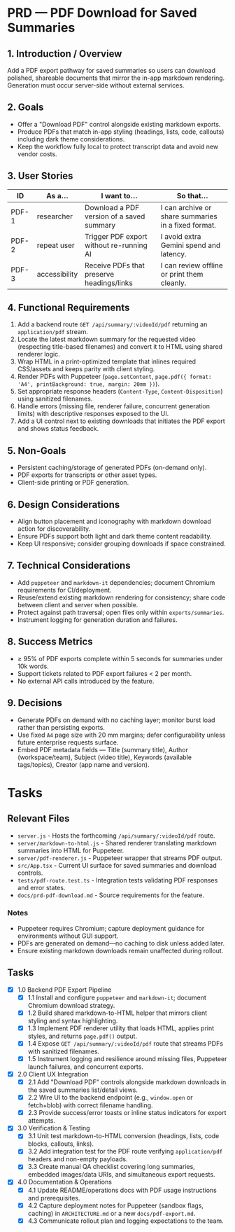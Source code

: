 # PRD — PDF Download for Saved Summaries

## 1. Introduction / Overview
Add a PDF export pathway for saved summaries so users can download polished, shareable documents that mirror the in-app markdown rendering. Generation must occur server-side without external services.

## 2. Goals
- Offer a "Download PDF" control alongside existing markdown exports.
- Produce PDFs that match in-app styling (headings, lists, code, callouts) including dark theme considerations.
- Keep the workflow fully local to protect transcript data and avoid new vendor costs.

## 3. User Stories
| ID    | As a…        | I want to…                                   | So that…                                      |
|-------|--------------|-----------------------------------------------|-----------------------------------------------|
| PDF-1 | researcher    | Download a PDF version of a saved summary     | I can archive or share summaries in a fixed format. |
| PDF-2 | repeat user   | Trigger PDF export without re-running AI      | I avoid extra Gemini spend and latency.       |
| PDF-3 | accessibility | Receive PDFs that preserve headings/links     | I can review offline or print them cleanly.   |

## 4. Functional Requirements
1. Add a backend route `GET /api/summary/:videoId/pdf` returning an `application/pdf` stream.
2. Locate the latest markdown summary for the requested video (respecting title-based filenames) and convert it to HTML using shared renderer logic.
3. Wrap HTML in a print-optimized template that inlines required CSS/assets and keeps parity with client styling.
4. Render PDFs with Puppeteer (`page.setContent`, `page.pdf({ format: 'A4', printBackground: true, margin: 20mm })`).
5. Set appropriate response headers (`Content-Type`, `Content-Disposition`) using sanitized filenames.
6. Handle errors (missing file, renderer failure, concurrent generation limits) with descriptive responses exposed to the UI.
7. Add a UI control next to existing downloads that initiates the PDF export and shows status feedback.

## 5. Non-Goals
- Persistent caching/storage of generated PDFs (on-demand only).
- PDF exports for transcripts or other asset types.
- Client-side printing or PDF generation.

## 6. Design Considerations
- Align button placement and iconography with markdown download action for discoverability.
- Ensure PDFs support both light and dark theme content readability.
- Keep UI responsive; consider grouping downloads if space constrained.

## 7. Technical Considerations
- Add `puppeteer` and `markdown-it` dependencies; document Chromium requirements for CI/deployment.
- Reuse/extend existing markdown rendering for consistency; share code between client and server when possible.
- Protect against path traversal; open files only within `exports/summaries`.
- Instrument logging for generation duration and failures.

## 8. Success Metrics
- ≥ 95% of PDF exports complete within 5 seconds for summaries under 10k words.
- Support tickets related to PDF export failures < 2 per month.
- No external API calls introduced by the feature.

## 9. Decisions
- Generate PDFs on demand with no caching layer; monitor burst load rather than persisting exports.
- Use fixed `A4` page size with 20 mm margins; defer configurability unless future enterprise requests surface.
- Embed PDF metadata fields — Title (summary title), Author (workspace/team), Subject (video title), Keywords (available tags/topics), Creator (app name and version).

# Tasks
## Relevant Files

- `server.js` - Hosts the forthcoming `/api/summary/:videoId/pdf` route.
- `server/markdown-to-html.js` - Shared renderer translating markdown summaries into HTML for Puppeteer.
- `server/pdf-renderer.js` - Puppeteer wrapper that streams PDF output.
- `src/App.tsx` - Current UI surface for saved summaries and download controls.
- `tests/pdf-route.test.ts` - Integration tests validating PDF responses and error states.
- `docs/prd-pdf-download.md` - Source requirements for the feature.

### Notes

- Puppeteer requires Chromium; capture deployment guidance for environments without GUI support.
- PDFs are generated on demand—no caching to disk unless added later.
- Ensure existing markdown downloads remain unaffected during rollout.

## Tasks

- [x] 1.0 Backend PDF Export Pipeline
  - [x] 1.1 Install and configure `puppeteer` and `markdown-it`; document Chromium download strategy.
  - [x] 1.2 Build shared markdown-to-HTML helper that mirrors client styling and syntax highlighting.
  - [x] 1.3 Implement PDF renderer utility that loads HTML, applies print styles, and returns `page.pdf()` output.
  - [x] 1.4 Expose `GET /api/summary/:videoId/pdf` route that streams PDFs with sanitized filenames.
  - [x] 1.5 Instrument logging and resilience around missing files, Puppeteer launch failures, and concurrent exports.

- [x] 2.0 Client UX Integration
  - [x] 2.1 Add "Download PDF" controls alongside markdown downloads in the saved summaries list/detail views.
  - [x] 2.2 Wire UI to the backend endpoint (e.g., `window.open` or fetch+blob) with correct filename handling.
  - [x] 2.3 Provide success/error toasts or inline status indicators for export attempts.

- [x] 3.0 Verification & Testing
  - [x] 3.1 Unit test markdown-to-HTML conversion (headings, lists, code blocks, callouts, links).
  - [x] 3.2 Add integration test for the PDF route verifying `application/pdf` headers and non-empty payloads.
  - [x] 3.3 Create manual QA checklist covering long summaries, embedded images/data URIs, and simultaneous export requests.

- [x] 4.0 Documentation & Operations
  - [x] 4.1 Update README/operations docs with PDF usage instructions and prerequisites.
  - [x] 4.2 Capture deployment notes for Puppeteer (sandbox flags, caching) in `ARCHITECTURE.md` or a new `docs/pdf-export.md`.
  - [x] 4.3 Communicate rollout plan and logging expectations to the team.
